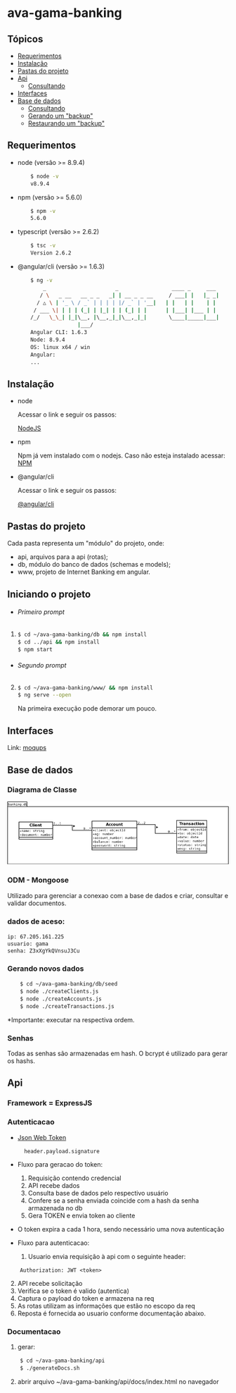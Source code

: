 # ava-gama-banking

## Tópicos
* [Requerimentos](#requerimentos)
* [Instalação](#instalacao)
* [Pastas do projeto](#pastas-do-projeto)
* [Api](#api)
    * [Consultando](#consultando-a-api)
* [Interfaces](#interfaces)
* [Base de dados](#base-de-dados)
    * [Consultando](#consultando-os-dados)
    * [Gerando um "backup"](#consultando-a-api)
    * [Restaurando um "backup"](#restaurando-um-backup)

## Requerimentos
* node (versão >= 8.9.4)
    ```bash
        $ node -v
        v8.9.4
    ```
* npm (versão >= 5.6.0)
    ```bash
        $ npm -v
        5.6.0
    ```
* typescript (versão >= 2.6.2)
    ```bash
        $ tsc -v
        Version 2.6.2
    ```
* @angular/cli (versão >= 1.6.3)
    ```bash
        $ ng -v
            _                      _                 ____ _     ___
           / \   _ __   __ _ _   _| | __ _ _ __     / ___| |   |_ _|
          / △ \ | '_ \ / _` | | | | |/ _` | '__|   | |   | |    | |
         / ___ \| | | | (_| | |_| | | (_| | |      | |___| |___ | |
        /_/   \_\_| |_|\__, |\__,_|_|\__,_|_|       \____|_____|___|
                       |___/
        Angular CLI: 1.6.3
        Node: 8.9.4
        OS: linux x64 / win
        Angular:
        ...

    ```

## Instalação

* node

    Acessar o link e seguir os passos:

    [NodeJS](https://nodejs.org/en/download/)

* npm

    Npm já vem instalado com o nodejs. Caso não esteja instalado acessar: [NPM](https://www.npmjs.com/get-npm)

* @angular/cli

    Acessar o link e seguir os passos:

    [@angular/cli](https://github.com/angular/angular-cli#installation)

## Pastas do projeto

Cada pasta representa um "módulo" do projeto, onde:

* api, arquivos para a api (rotas);
* db, módulo do banco de dados (schemas e models);
* www, projeto de Internet Banking em angular.


## Iniciando o projeto

* ###### Primeiro prompt

1.
    ```bash
    $ cd ~/ava-gama-banking/db && npm install
    $ cd ../api && npm install
    $ npm start
    ```
* ###### Segundo prompt

2.
    ```bash
    $ cd ~/ava-gama-banking/www/ && npm install
    $ ng serve --open
    ```

    Na primeira execução pode demorar um pouco.

## Interfaces

Link:
[moqups](https://app.moqups.com/pjpimentel/ggNkI8HDZw/edit/page/a63cc1cd1)

## Base de dados

### Diagrama de Classe

![diagrama](https://raw.githubusercontent.com/rafa-thayto/ava-gama-banking/dev/api/db/diagrama.png)

### ODM - Mongoose

Utilizado para gerenciar a conexao com a base de dados e criar, consultar e validar documentos.

### dados de aceso:

    ip: 67.205.161.225
    usuario: gama
    senha: Z3xXgYkQVnsuJ3Cu

### Gerando novos dados

```bash
    $ cd ~/ava-gama-banking/db/seed
    $ node ./createClients.js
    $ node ./createAccounts.js
    $ node ./createTransactions.js
```
*Importante: executar na respectiva ordem.

### Senhas

Todas as senhas são armazenadas em hash. O bcrypt é utilizado para gerar os hashs.

## Api

### Framework = ExpressJS
### Autenticacao

* [Json Web Token](https://jwt.io/)

        header.payload.signature

* Fluxo para geracao do token:
  1. Requisição contendo credencial
  2. API recebe dados
  3. Consulta base de dados pelo respectivo usuário
  4. Confere se a senha enviada coincide com a hash da senha armazenada no db
  5. Gera TOKEN e envia token ao cliente

* O token expira a cada 1 hora, sendo necessário uma nova autenticação

* Fluxo para autenticacao:
  1. Usuario envia requisição à api com o seguinte header:
``` http
    Authorization: JWT <token>
```
  2. API recebe solicitação
  3. Verifica se o token é valido (autentica)
  4. Captura o payload do token e armazena na req
  5. As rotas utilizam as informações que estão no escopo da req
  6. Reposta é fornecida ao usuario conforme documentação abaixo.
### Documentacao

1. gerar:
```bash
    $ cd ~/ava-gama-banking/api
    $ ./generateDocs.sh
```
2. abrir arquivo ~/ava-gama-banking/api/docs/index.html no navegador

